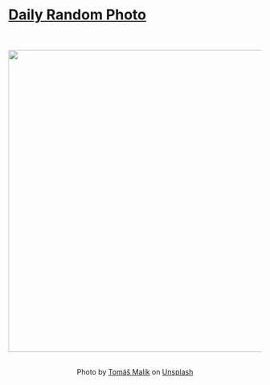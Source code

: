 # [Daily Random Photo](https://www.dailyrandomphoto.com/)

<div align="center">
  <br>
  <br>
  <a href="https://www.dailyrandomphoto.com/p/2022/2022-05-04/"><img src="https://images.unsplash.com/photo-1595495529420-433e943647d1?crop=entropy&cs=tinysrgb&fit=max&fm=jpg&ixid=Mnw3NzUwOHwwfDF8cmFuZG9tfHx8fHx8fHx8MTY1MTYyNDM4Nw&ixlib=rb-1.2.1&q=80&w=1080" width="600px"></a>
  <br>
  <br>
  <p class="has-text-grey">Photo by <a href="https://unsplash.com/@malcoo?utm_source=Daily%20Random%20Photo&amp;utm_medium=referral" target="_blank" rel="noopener noreferrer">Tomáš Malík</a> on <a href="https://unsplash.com/photos/FaUtVuBOiUU?utm_source=Daily%20Random%20Photo&amp;utm_medium=referral" target="_blank" rel="noopener noreferrer">Unsplash</a></p>
</div>
